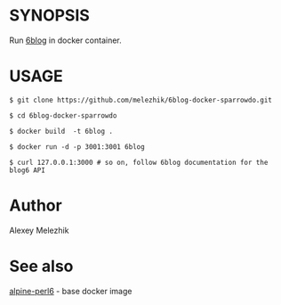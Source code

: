 # SYNOPSIS

Run [6blog](https://github.com/szabgab/6blog) in docker container.

# USAGE

    $ git clone https://github.com/melezhik/6blog-docker-sparrowdo.git

    $ cd 6blog-docker-sparrowdo

    $ docker build  -t 6blog .

    $ docker run -d -p 3001:3001 6blog

    $ curl 127.0.0.1:3000 # so on, follow 6blog documentation for the blog6 API


# Author

Alexey Melezhik

# See also

[alpine-perl6](https://github.com/JJ/alpine-perl6) - base docker image 
